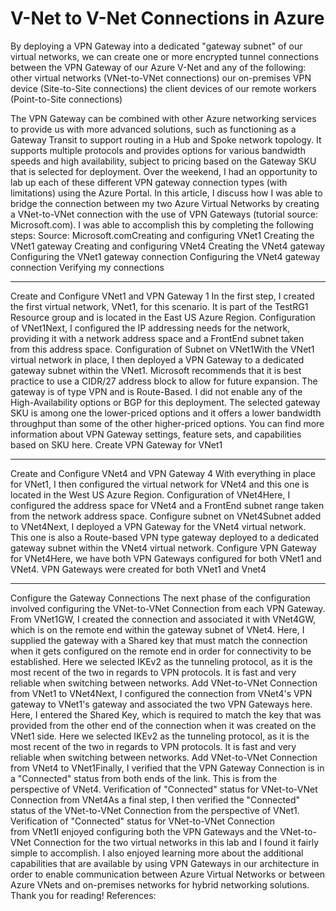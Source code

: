 <h1> V-Net to V-Net Connections in Azure </h1> 


By deploying a VPN Gateway into a dedicated "gateway subnet" of our virtual networks, we can create one or more encrypted tunnel connections between the VPN Gateway of our Azure V-Net and any of the following:
other virtual networks (VNet-to-VNet connections)
our on-premises VPN device (Site-to-Site connections)
the client devices of our remote workers (Point-to-Site connections)

The VPN Gateway can be combined with other Azure networking services to provide us with more advanced solutions, such as functioning as a Gateway Transit to support routing in a Hub and Spoke network topology. It supports multiple protocols and provides options for various bandwidth speeds and high availability, subject to pricing based on the Gateway SKU that is selected for deployment.
Over the weekend, I had an opportunity to lab up each of these different VPN gateway connection types (with limitations) using the Azure Portal. In this article, I discuss how I was able to bridge the connection between my two Azure Virtual Networks by creating a VNet-to-VNet connection with the use of VPN Gateways (tutorial source: Microsoft.com). I was able to accomplish this by completing the following steps:
Source: Microsoft.comCreating and configuring VNet1
Creating the VNet1 gateway
Creating and configuring VNet4
Creating the VNet4 gateway
Configuring the VNet1 gateway connection
Configuring the VNet4 gateway connection
Verifying my connections

---

Create and Configure VNet1 and VPN Gateway 1
In the first step, I created the first virtual network, VNet1, for this scenario. It is part of the TestRG1 Resource group and is located in the East US Azure Region.
Configuration of VNet1Next, I configured the IP addressing needs for the network, providing it with a network address space and a FrontEnd subnet taken from this address space.
Configuration of Subnet on VNet1With the VNet1 virtual network in place, I then deployed a VPN Gateway to a dedicated gateway subnet within the VNet1. Microsoft recommends that it is best practice to use a CIDR/27 address block to allow for future expansion. The gateway is of type VPN and is Route-Based. I did not enable any of the High-Availability options or BGP for this deployment.
The selected gateway SKU is among one the lower-priced options and it offers a lower bandwidth throughput than some of the other higher-priced options. You can find more information about VPN Gateway settings, feature sets, and capabilities based on SKU here.
Create VPN Gateway for VNet1

---

Create and Configure VNet4 and VPN Gateway 4
With everything in place for VNet1, I then configured the virtual network for VNet4 and this one is located in the West US Azure Region.
Configuration of VNet4Here, I configured the address space for VNet4 and a FrontEnd subnet range taken from the network address space.
Configure subnet on VNet4Subnet added to VNet4Next, I deployed a VPN Gateway for the VNet4 virtual network. This one is also a Route-based VPN type gateway deployed to a dedicated gateway subnet within the VNet4 virtual network.
Configure VPN Gateway for VNet4Here, we have both VPN Gateways configured for both VNet1 and VNet4.
VPN Gateways were created for both VNet1 and Vnet4

---

Configure the Gateway Connections
The next phase of the configuration involved configuring the VNet-to-VNet Connection from each VPN Gateway. From VNet1GW, I created the connection and associated it with VNet4GW, which is on the remote end within the gateway subnet of VNet4. Here, I supplied the gateway with a Shared key that must match the connection when it gets configured on the remote end in order for connectivity to be established. Here we selected IKEv2 as the tunneling protocol, as it is the most recent of the two in regards to VPN protocols. It is fast and very reliable when switching between networks.
Add VNet-to-VNet Connection from VNet1 to VNet4Next, I configured the connection from VNet4's VPN gateway to VNet1's gateway and associated the two VPN Gateways here. Here, I entered the Shared Key, which is required to match the key that was provided from the other end of the connection when it was created on the VNet1 side. Here we selected IKEv2 as the tunneling protocol, as it is the most recent of the two in regards to VPN protocols. It is fast and very reliable when switching between networks.
Add VNet-to-VNet Connection from VNet4 to VNet1Finally, I verified that the VPN Gateway Connection is in a "Connected" status from both ends of the link. This is from the perspective of VNet4.
Verification of "Connected" status for VNet-to-VNet Connection from VNet4As a final step, I then verified the "Connected" status of the VNet-to-VNet Connection from the perspective of VNet1.
Verification of "Connected" status for VNet-to-VNet Connection from VNet1I enjoyed configuring both the VPN Gateways and the VNet-to-VNet Connection for the two virtual networks in this lab and I found it fairly simple to accomplish. I also enjoyed learning more about the additional capabilities that are available by using VPN Gateways in our architecture in order to enable communication between Azure Virtual Networks or between Azure VNets and on-premises networks for hybrid networking solutions.
Thank you for reading!
References:
